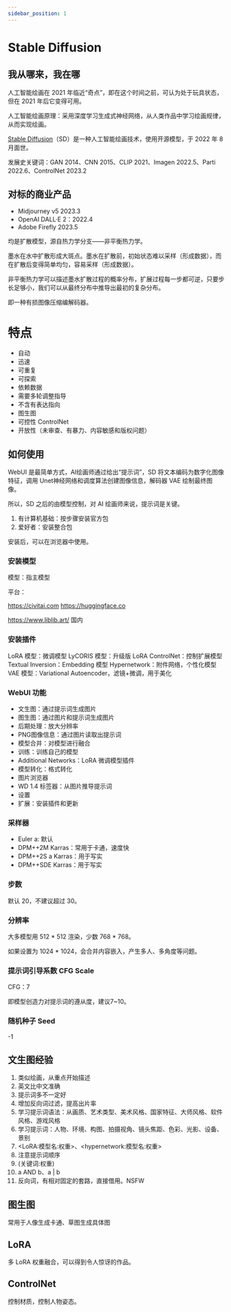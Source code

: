 ```yaml
---
sidebar_position: 1
---
```


# Stable Diffusion

## 我从哪来，我在哪

人工智能绘画在 2021 年临近“奇点”，即在这个时间之前，可认为处于玩具状态，但在 2021 年后它变得可用。

人工智能绘画原理：采用深度学习生成式神经网络，从人类作品中学习绘画规律，从而实现绘画。

[Stable Diffusion](https://stability.ai/)（SD）是一种人工智能绘画技术，使用开源模型，于 2022 年 8 月面世。

发展史关键词：GAN 2014、CNN 2015、CLIP 2021、Imagen 2022.5、Parti 2022.6、ControlNet 2023.2

## 对标的商业产品

- Midjourney v5 2023.3
- OpenAI DALL·E 2：2022.4
- Adobe Firefly 2023.5

均是扩散模型，源自热力学分支——非平衡热力学。

墨水在水中扩散形成大斑点。墨水在扩散前，初始状态难以采样（形成数据），而在扩散后变得简单均匀，容易采样（形成数据）。

非平衡热力学可以描述墨水扩散过程的概率分布，扩展过程每一步都可逆，只要步长足够小，我们可以从最终分布中推导出最初的复杂分布。

即一种有损图像压缩编解码器。

# 特点

- 自动
- 迅速
- 可重复
- 可探索
- 依赖数据
- 需要多轮调整指导
- 不含有表达指向
- 图生图
- 可控性 ControlNet
- 开放性（未审查、有暴力、内容敏感和版权问题）

## 如何使用

WebUI 是最简单方式，AI绘画师通过给出“提示词”，SD 将文本编码为数字化图像特征，调用 Unet神经网络和调度算法创建图像信息，解码器 VAE 绘制最终图像。

所以，SD 之后的由模型控制，对 AI 绘画师来说，提示词是关键。

1. 有计算机基础：按步骤安装官方包
2. 爱好者：安装整合包

安装后，可以在浏览器中使用。

### 安装模型

模型：指主模型

平台：

https://civitai.com
https://huggingface.co

https://www.liblib.art/ 国内

### 安装插件

LoRA 模型：微调模型
LyCORIS 模型：升级版 LoRA
ControlNet：控制扩展模型
Textual Inversion：Embedding 模型
Hypernetwork：附件网络，个性化模型
VAE 模型：Variational Autoencoder，滤镜+微调，用于美化

### WebUI 功能

- 文生图：通过提示词生成图片
- 图生图：通过图片和提示词生成图片
- 后期处理：放大分辨率
- PNG图像信息：通过图片读取出提示词
- 模型合并：对模型进行融合
- 训练：训练自己的模型
- Additional Networks：LoRA 微调模型插件
- 模型转化：格式转化
- 图片浏览器
- WD 1.4 标签器：从图片推导提示词
- 设置
- 扩展：安装插件和更新

### 采样器

- Euler a: 默认
- DPM++2M Karras：常用于卡通，速度快
- DPM++2S a Karras：用于写实
- DPM++SDE Karras：用于写实

### 步数

默认 20，不建议超过 30。

### 分辨率

大多模型用 512 * 512 渲染，少数 768 * 768。

如果设置为 1024 * 1024，会合并内容嵌入，产生多人、多角度等问题。

### 提示词引导系数 CFG Scale

CFG：7

即模型创造力对提示词的遵从度，建议7~10。

### 随机种子 Seed

-1

## 文生图经验

1. 类似绘画，从重点开始描述
2. 英文比中文准确
3. 提示词多不一定好
4. 增加反向词过滤，提高出片率
5. 学习提示词语法：从画质、艺术类型、美术风格、国家特征、大师风格、软件风格、游戏风格
6. 学习提示词：人物、环境、构图、拍摄视角、镜头焦距、色彩、光影、设备、景别
7. \<LoRA:模型名:权重>、\<hypernetwork:模型名:权重>
8. 注意提示词顺序
9. (关键词:权重)
10. a AND b、a | b
11. 反向词，有相对固定的套路，直接借用。NSFW

## 图生图

常用于人像生成卡通、草图生成具体图

## LoRA

多 LoRA 权重融合，可以得到令人惊讶的作品。

## ControlNet

控制材质，控制人物姿态。


